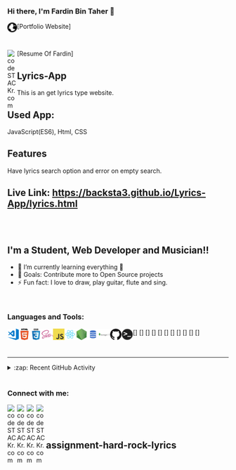 ### Hi there, I'm Fardin Bin Taher 👋

[Portfolio Website][<img align="left" alt="codeSTACKr.com" width="22px" src="https://raw.githubusercontent.com/iconic/open-iconic/master/svg/globe.svg" />](https://backsta3.github.io/My-Portfolio-Fardin-Bin-Taher-/index.html)

<br />

[Resume Of Fardin][<img align="left" alt="codeSTACKr.com" width="22px" src="https://www.egypte.campusfrance.org/sites/pays/files/egypte/styles/mobile_visuel_principal_page/public/unnamed.png?itok=7K1zmpVe" />](https://drive.google.com/file/d/1O9wccR_WnM9dIJWzD2a20adTRTpEmMr5/view?usp=sharing)
<br />

## Lyrics-App
This is an get lyrics type website.
## Used App:
JavaScript(ES6), Html, CSS
## Features
Have lyrics search option and error on empty search.
## Live Link: https://backsta3.github.io/Lyrics-App/lyrics.html
<br />
<br />

## I'm a Student, Web Developer and Musician!!

- 🌱 I’m currently learning everything 🤣
- 🥅 Goals: Contribute more to Open Source projects
- ⚡ Fun fact: I love to draw, play guitar, flute and sing.


<br />

### Languages and Tools:

[<img align="left" alt="Visual Studio Code" width="26px" src="https://raw.githubusercontent.com/github/explore/80688e429a7d4ef2fca1e82350fe8e3517d3494d/topics/visual-studio-code/visual-studio-code.png" />]
[<img align="left" alt="HTML5" width="26px" src="https://raw.githubusercontent.com/github/explore/80688e429a7d4ef2fca1e82350fe8e3517d3494d/topics/html/html.png" />]
[<img align="left" alt="CSS3" width="26px" src="https://raw.githubusercontent.com/github/explore/80688e429a7d4ef2fca1e82350fe8e3517d3494d/topics/css/css.png" />]
[<img align="left" alt="Sass" width="26px" src="https://raw.githubusercontent.com/github/explore/80688e429a7d4ef2fca1e82350fe8e3517d3494d/topics/sass/sass.png" />]
[<img align="left" alt="JavaScript" width="26px" src="https://raw.githubusercontent.com/github/explore/80688e429a7d4ef2fca1e82350fe8e3517d3494d/topics/javascript/javascript.png" />]
[<img align="left" alt="React" width="26px" src="https://raw.githubusercontent.com/github/explore/80688e429a7d4ef2fca1e82350fe8e3517d3494d/topics/react/react.png" />]
[<img align="left" alt="Node.js" width="26px" src="https://raw.githubusercontent.com/github/explore/80688e429a7d4ef2fca1e82350fe8e3517d3494d/topics/nodejs/nodejs.png" />]
[<img align="left" alt="SQL" width="26px" src="https://raw.githubusercontent.com/github/explore/80688e429a7d4ef2fca1e82350fe8e3517d3494d/topics/sql/sql.png" />]
[<img align="left" alt="MongoDB" width="26px" src="https://raw.githubusercontent.com/github/explore/80688e429a7d4ef2fca1e82350fe8e3517d3494d/topics/mongodb/mongodb.png" />]
[<img align="left" alt="GitHub" width="26px" src="https://raw.githubusercontent.com/github/explore/78df643247d429f6cc873026c0622819ad797942/topics/github/github.png" />]
[<img align="left" alt="Terminal" width="26px" src="https://raw.githubusercontent.com/github/explore/80688e429a7d4ef2fca1e82350fe8e3517d3494d/topics/terminal/terminal.png" />] <br />
<br />
<br />

---

<details>
  <summary>:zap: Recent GitHub Activity</summary>
  
<!--START_SECTION:activity-->
1. [Creative Agency](https://github.com/Backsta3/Fardin-creative-agency-LiveSite.git)
2. [Volunteers Network](https://github.com/Backsta3/fardin-ass-10-volunteer-live.git)
3. [Travel Guru](https://github.com/Backsta3/assignment-9-travel.git)
4. [Lyrics-App](https://github.com/Backsta3/Lyrics-App.git)
<!--END_SECTION:activity-->

</details>

<br />

### Connect with me:

[<img align="left" alt="codeSTACKr.com" width="22px" src="https://cdn.jsdelivr.net/npm/simple-icons@3.12.1/icons/facebook.svg" />](https://www.facebook.com/darkstarfardin.darkstarfardin)
[<img align="left" alt="codeSTACKr.com" width="22px" src="https://cdn.jsdelivr.net/npm/simple-icons@v3/icons/twitter.svg" />](https://twitter.com/BackstarF)
[<img align="left" alt="codeSTACKr.com" width="22px" src="https://cdn.jsdelivr.net/npm/simple-icons@v3/icons/linkedin.svg" />](https://www.linkedin.com/in/fardin-bin-taher-5510851aa/)
[<img align="left" alt="codeSTACKr.com" width="22px" src="https://cdn.jsdelivr.net/npm/simple-icons@v3/icons/instagram.svg" />](https://www.instagram.com/backstar_fardin/)

<br />
<br />
<br />

## assignment-hard-rock-lyrics